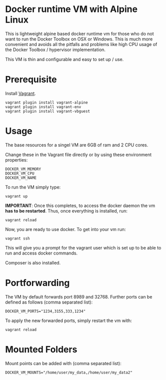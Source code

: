 # Docker runtime VM with Alpine Linux

This is lightweight alpine based docker runtime vm for those who do not want to run the Docker Toolbox on
OSX or Windows. This is much more convenient and avoids all the pitfalls and problems like high CPU usage
of the Docker Toolbox / hypervisor implementation.

This VM is thin and configurable and easy to set up / use.

# Prerequisite

Install [Vagrant](https://www.vagrantup.com/downloads.html).

```
vagrant plugin install vagrant-alpine
vagrant plugin install vagrant-env
vagrant plugin install vagrant-vbguest
```

# Usage

The base resources for a singel VM are 6GB of ram and 2 CPU cores.

Change these in the Vagrant file directly or by using these environment properties:

```
DOCKER_VM_MEMORY
DOCKER_VM_CPU
DOCKER_VM_NAME
```

To run the VM simply type:

```
vagrant up
```

**IMPORTANT**: Once this completes, to access the docker daemon the vm **has to be restarted**. Thus, once everything is installed, run:

```
vagrant reload
```

Now, you are ready to use docker. To get into your vm run:

```
vagrant ssh
```

This will give you a prompt for the vagrant user which is set up to be able to run and access docker commands.

Composer is also installed.

# Portforwarding

The VM by default forwards port 8989 and 32768. Further ports can be defined as follows (comma separated list):

```
DOCKER_VM_PORTS="1234,3155,333,1234"
```

To apply the new forwarded ports, simply restart the vm with:

```
vagrant reload
```

# Mounted Folders

Mount points can be added with (comma separated list):

```
DOCKER_VM_MOUNTS="/home/user/my_data,/home/user/my_data2"
```
